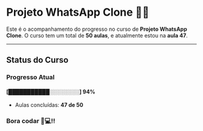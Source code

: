 # **Projeto WhatsApp Clone** 📱📞

Este é o acompanhamento do progresso no curso de **Projeto WhatsApp Clone**. 
O curso tem um total de **50 aulas**, e atualmente estou na **aula 47**.

---

## **Status do Curso**

### Progresso Atual  
#### [███████████░░░░░░░░] **94%**  
- Aulas concluídas: **47 de 50**  

### Bora codar 🚀💻!!

